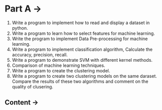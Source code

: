 # Part A -> 
1. Write a program to implement how to read and display a dataset in python.
2. Write a program to learn how to select features for machine learning.
3. Write the program to implement Data Pre-processing for machine learning.
4. Write a program to implement classification algorithm, Calculate the accuracy, precision, recall.
5. Write a program to demonstrate SVM with different kernel methods.
6. Comparison of machine learning techniques.
7. Write a program to create the clustering model.
8. Write a program to create two clustering models on the same daraset. Compare the results of these two algorithms and comment on the quality of clusering.

## Content ->

